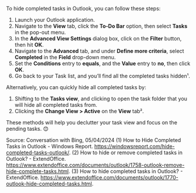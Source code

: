 To hide completed tasks in Outlook, you can follow these steps:

1. Launch your Outlook application.
2. Navigate to the **View** tab, click the **To-Do Bar** option, then select **Tasks** in the pop-out menu.
3. In the **Advanced View Settings** dialog box, click on the **Filter** button, then hit **OK**.
4. Navigate to the **Advanced** tab, and under **Define more criteria**, select **Completed** in the **Field** drop-down menu.
5. Set the **Conditions** entry to **equals**, and the **Value** entry to **no**, then click **OK**.
6. Go back to your Task list, and you’ll find all the completed tasks hidden¹.

Alternatively, you can quickly hide all completed tasks by:

1. Shifting to the **Tasks view**, and clicking to open the task folder that you will hide all completed tasks from.
2. Clicking the **Change View > Active** on the **View** tab².

These methods will help you declutter your task view and focus on the pending tasks. 😊

Source: Conversation with Bing, 05/04/2024
(1) How to Hide Completed Tasks in Outlook - Windows Report. https://windowsreport.com/hide-completed-tasks-outlook/.
(2) How to hide or remove completed tasks in Outlook? - ExtendOffice. https://www.extendoffice.com/documents/outlook/1758-outlook-remove-hide-complete-tasks.html.
(3) How to hide completed tasks in Outlook? - ExtendOffice. https://www.extendoffice.com/documents/outlook/1770-outlook-hide-completed-tasks.html.